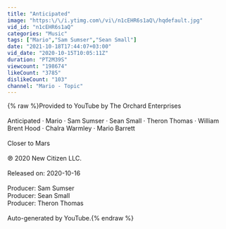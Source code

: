 ```yaml
---
title: "Anticipated"
image: "https:\/\/i.ytimg.com\/vi\/n1cEHR6s1aQ\/hqdefault.jpg"
vid_id: "n1cEHR6s1aQ"
categories: "Music"
tags: ["Mario","Sam Sumser","Sean Small"]
date: "2021-10-18T17:44:07+03:00"
vid_date: "2020-10-15T10:05:11Z"
duration: "PT2M39S"
viewcount: "198674"
likeCount: "3785"
dislikeCount: "103"
channel: "Mario - Topic"
---
```

{% raw %}Provided to YouTube by The Orchard Enterprises<br /><br />Anticipated · Mario · Sam Sumser · Sean Small · Theron Thomas · William Brent Hood · Chalra Warmley · Mario Barrett<br /><br />Closer to Mars<br /><br />℗ 2020 New Citizen LLC.<br /><br />Released on: 2020-10-16<br /><br />Producer: Sam Sumser<br />Producer: Sean Small<br />Producer: Theron Thomas<br /><br />Auto-generated by YouTube.{% endraw %}

